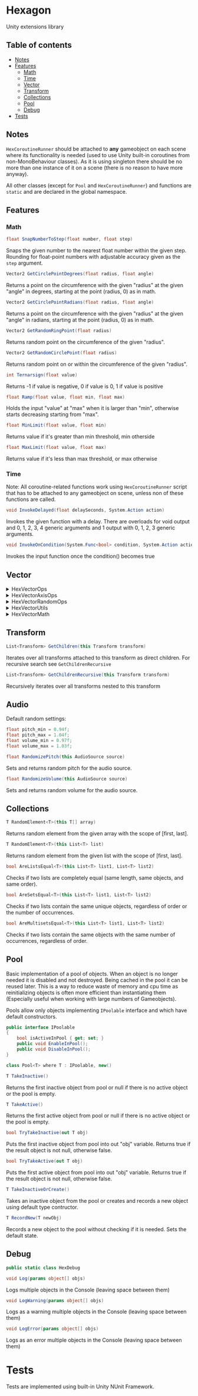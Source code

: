 # Hexagon

Unity extensions library

## Table of contents

- [Notes](#Notes)
- [Features](#Features)
    * [Math](#Math)
    * [Time](#Time)
    * [Vector](#Vector)
    * [Transform](#Transform)
    * [Collections](#Collections)
    * [Pool](#Pool)
    * [Debug](#Debug)
- [Tests](#Tests)

## Notes

```HexCoroutineRunner``` should be attached to **any** gameobject on each scene where its functionality is needed (used to use Unity built-in coroutines from non-MonoBehaviour classes). As it is using singleton there should be no more than one instance of it on a scene (there is no reason to have more anyway).

All other classes (except for ```Pool``` and ```HexCoroutineRunner```) and functions are ```static``` and are declared in the global namespace. 

## Features

### Math

```csharp 
float SnapNumberToStep(float number, float step)
```
Snaps the given number to the nearest float number within the given step. Rounding for float-point numbers with adjustable accuracy given as the ```step``` argument.

```csharp
Vector2 GetCirclePointDegrees(float radius, float angle)
```
Returns a point on the circumference with the given "radius" at the given "angle" in degrees, starting at the point (radius, 0) as in math.

```csharp
Vector2 GetCirclePointRadians(float radius, float angle)
```
Returns a point on the circumference with the given "radius" at the given "angle" in radians, starting at the point (radius, 0) as in math.

```csharp
Vector2 GetRandomRingPoint(float radius)
```
Returns random point on the circumference of the given "radius".

```csharp
Vector2 GetRandomCirclePoint(float radius)
```
Returns random point on or within the circumference of the given "radius".

```csharp
int Ternarsign(float value)
```
Returns -1 if value is negative, 0 if value is 0, 1 if value is positive

```csharp
float Ramp(float value, float min, float max)
```
Holds the input "value" at "max" when it is larger than "min", otherwise starts decreasing starting from "max".

```csharp
float MinLimit(float value, float min)
```
Returns value if it's greater than min threshold, min otherside

```csharp
float MaxLimit(float value, float max)
```
Returns value if it's less than max threshold, or max otherwise

### Time

Note: All coroutine-related functions work using ```HexCoroutineRunner``` script that has to be attached to any gameobject on scene, unless non of these functions are called.

```csharp
void InvokeDelayed(float delaySeconds, System.Action action)
```
Invokes the given function with a delay. There are overloads for void output and 0, 1, 2, 3, 4 generic arguments and 1 output with 0, 1, 2, 3 generic arguments.

```csharp
void InvokeOnCondition(System.Func<bool> condition, System.Action action)
```
Invokes the input function once the condition() becomes true

## Vector

<details>
<summary>HexVectorOps</summary>

### Overview
These functions perform element-wise arithmetic operations on vectors - multiplication, division, and taking absolute values. They work on `Vector3`, `Vector3Int`, `Vector2`, and `Vector2Int` types.

### Multiply (Element-wise)
```csharp
Vector3 Multiply(this Vector3 a, Vector3 b)
Vector3Int Multiply(this Vector3Int a, Vector3Int b)
Vector2 Multiply(this Vector2 a, Vector2 b)
Vector2Int Multiply(this Vector2Int a, Vector2Int b)
```
Multiplies each component of the first vector by the corresponding component of the second vector, returning a new vector with the result.

### Divide (Element-wise)
```csharp
Vector3 Divide(this Vector3 a, Vector3 b)
Vector3Int Divide(this Vector3Int a, Vector3Int b)
Vector2 Divide(this Vector2 a, Vector2 b)
Vector2Int Divide(this Vector2Int a, Vector2Int b)
```
Divides each component of the first vector by the corresponding component of the second vector, returning a new vector with the result.  
> **Remarks:** Not safe from division by zero

### Abs (Per component)
```csharp
Vector3 Abs(this Vector3 vector)
Vector3Int Abs(this Vector3Int vector)
Vector2 Abs(this Vector2 vector)
Vector2Int Abs(this Vector2Int vector)
```
Returns a new vector where each component is the absolute value of the corresponding component in the original vector.

</details>

<details>
<summary>HexVectorAxisOps</summary>

### Overview
These functions allow inline manipulation of individual components of vectors. They provide a way to set values for individual axes (X, Y, Z).

### Set Axis Value
```csharp
void SetX(this ref Vector3 vector, float x)
void SetY(this ref Vector3 vector, float y)
void SetZ(this ref Vector3 vector, float z)
void SetX(this ref Vector3Int vector, int x)
void SetY(this ref Vector3Int vector, int y)
void SetZ(this ref Vector3Int vector, int z)
void SetX(this ref Vector2 vector, float x)
void SetY(this ref Vector2 vector, float y)
void SetX(this ref Vector2Int vector, int x)
void SetY(this ref Vector2Int vector, int y)
```
Directly modify a specific component (X, Y, or Z) of the given vector.

### With Axis Value
```csharp
Vector3 WithX(this Vector3 vector, float x)
Vector3 WithY(this Vector3 vector, float y)
Vector3 WithZ(this Vector3 vector, float z)
Vector3Int WithX(this Vector3Int vector, int x)
Vector3Int WithY(this Vector3Int vector, int y)
Vector3Int WithZ(this Vector3Int vector, int z)
Vector2 WithX(this Vector2 vector, float x)
Vector2 WithY(this Vector2 vector, float y)
Vector2Int WithX(this Vector2Int vector, int x)
Vector2Int WithY(this Vector2Int vector, int y)
```
Create a new vector where the specified component is replaced with the given value, keeping the original vector object unchanged.

### Null Z
```csharp
Vector3 NullZ(this Vector3 vector)
```
A shortcut for ```WithZ(0)```

</details>

<details>
<summary>HexVectorRandomOps</summary>

### Random Vectors
```csharp
Vector3 Random3D()
Vector2 Random2D()
```
Generates a random vector where each component is a random float value between -1 and 1.

</details>

<details>
<summary>HexVectorUtils</summary>

### Conversion
```csharp
Color VectorToColor(this Vector3 vector, float a = 1.0f)
Vector3 ColorToVector(this Color color)
Vector2 ConvertTo2D(this Vector3 vector3)
Vector2 ConvertTo2D(this Vector2Int vector2Int)
Vector3 ConvertTo3D(this Vector2 vector2)
Vector3 ConvertTo3D(this Vector3Int vector3Int)
```
- `VectorToColor`: Converts a `Vector3` to a `Color`, mapping the vector's components to RGB channels, and optionally setting the alpha channel.
- `ColorToVector`: Converts a `Color` back to a `Vector3`, using the RGB values.

```csharp
Vector2Int RoundToInt(this Vector2 vector2)
Vector3Int RoundToInt(this Vector3 vector3)
Vector2Int CeilToInt(this Vector2 vector2)
Vector3Int CeilToInt(this Vector3 vector3)
Vector2Int FloorToInt(this Vector2 vector2)
Vector3Int FloorToInt(this Vector3 vector3)
```
Convert VectorN to VectorNInt

### Distance Calculation
```csharp
float SqrDistance(this Vector2 a, Vector2 b)
float SqrDistance(this Vector2Int a, Vector2Int b)
float SqrDistance(this Vector3 a, Vector3 b)
float SqrDistance(this Vector3Int a, Vector3Int b)
float SqrDistanceXY(this Vector3 a, Vector3 b)
```
Calculates the squared distance between two vectors. `SqrDistanceXY` calculates squared distance on XY plane.

### Comparison
```csharp
bool NearlyEquals(this Vector3 a, Vector3 b, double inaccuracy = 1.0E-7)
bool NearlyEquals(this Vector2 a, Vector2 b, double inaccuracy = 1.0E-7)
```
Checks if two vectors are nearly equal, allowing for a small tolerance (inaccuracy) to account for floating-point precision errors.

### Rotation
```csharp
Vector2 Rotate(this Vector2 vector, float degrees)
```
Rotates the given ```Vector2``` by the given degree and returns the result without changing original vector.

</details>

<details>
<summary>HexVectorMath</summary>

```csharp
Vector2 Clamp01(this Vector2 vector)
```
Clamps the given ```Vector2``` to 0.0 - 1.0 range

```csharp
Vector3 Clamp01(this Vector3 vector)
```
Clamps the given ```Vector3``` to 0.0 - 1.0 range

</details>

## Transform

```csharp
List<Transform> GetChildren(this Transform transform)
```
Iterates over all transforms attached to this transform as direct children. For recursive search see ```GetChildrenRecursive```

```csharp
List<Transform> GetChildrenRecursive(this Transform transform)
```
Recursively iterates over all transforms nested to this transform

## Audio

Default random settings:
```csharp
float pitch_min = 0.94f;
float pitch_max = 1.04f;
float volume_min = 0.97f;
float volume_max = 1.03f;
```

```csharp
float RandomizePitch(this AudioSource source)
```
Sets and returns random pitch for the audio source.

```csharp
float RandomizeVolume(this AudioSource source)
```
Sets and returns random volume for the audio source.

## Collections

```csharp
T RandomElement<T>(this T[] array)
```
Returns random element from the given array with the scope of [first, last].

```csharp
T RandomElement<T>(this List<T> list)
```
Returns random element from the given list with the scope of [first, last].

```csharp
bool AreListsEqual<T>(this List<T> list1, List<T> list2)
```
Checks if two lists are completely equal (same length, same objects, and same order).

```csharp
bool AreSetsEqual<T>(this List<T> list1, List<T> list2)
```
Checks if two lists contain the same unique objects, regardless of order or the number of occurrences.

```csharp
bool AreMultisetsEqual<T>(this List<T> list1, List<T> list2)
```
Checks if two lists contain the same objects with the same number of occurrences, regardless of order.

## Pool

Basic implementation of a pool of objects. When an object is no longer needed it is disabled and not destroyed. Being cached in the pool it can be reused later. This is a way to reduce waste of memory and cpu time as reinitializing objects is often more efficient than instantiating them (Especially useful when working with large numbers of Gameobjects).

Pools allow only objects implementing ```IPoolable``` interface and which have default constructors.

```csharp
public interface IPoolable
{
    bool isActiveInPool { get; set; }
    public void EnableInPool();
    public void DisableInPool();
}
```

```csharp
class Pool<T> where T : IPoolable, new()
```

```csharp
T TakeInactive()
```
Returns the first inactive object from pool or null if there is no active object or the pool is empty.

```csharp
T TakeActive()
```
Returns the first active object from pool or null if there is no active object or the pool is empty.

```csharp
bool TryTakeInactive(out T obj)
```
Puts the first inactive object from pool into out "obj" variable. Returns true if the result object is not null, otherwise false.

```csharp
bool TryTakeActive(out T obj)
```
Puts the first active object from pool into out "obj" variable. Returns true if the result object is not null, otherwise false.

```csharp
T TakeInactiveOrCreate()
```
Takes an inactive object from the pool or creates and records a new object using default type contructor.

```csharp
T RecordNew(T newObj)
```
Records a new object to the pool without checking if it is needed. Sets the default state.

## Debug

```csharp
public static class HexDebug
```

```csharp
void Log(params object[] objs)
```
Logs multiple objects in the Console (leaving space between them)

```csharp
void LogWarning(params object[] objs)
```

Logs as a warning multiple objects in the Console (leaving space between them)

```csharp
void LogError(params object[] objs)
```

Logs as an error multiple objects in the Console (leaving space between them)

# Tests

Tests are implemented using built-in Unity NUnit Framework.